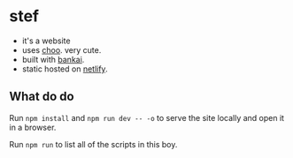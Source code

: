 # stef

 * it's a website
 * uses [choo][choo]. very cute.
 * built with [bankai][bankai].
 * static hosted on [netlify][netlify].

## What do do

Run `npm install` and `npm run dev -- -o` to serve the site locally and open it in a browser.

Run `npm run` to list all of the scripts in this boy.

[choo]: https://github.com/choojs/choo "choo"
[bankai]: https://github.com/choojs/bankai "bankai"
[netlify]: https://www.netlify.com/ "www.netlify.com"
